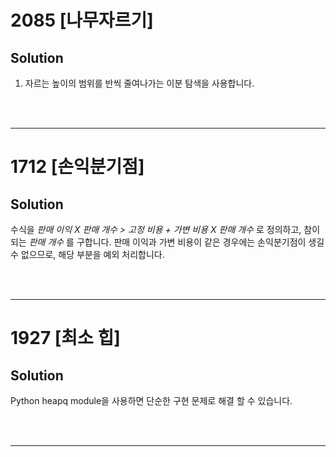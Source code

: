 # 2085 [나무자르기]
## Solution

1. 자르는 높이의 범위를 반씩 줄여나가는 이분 탐색을 사용합니다.

</br></br>

---

# 1712 [손익분기점]
## Solution

수식을 _판매 이익 X 판매 개수 > 고정 비용 + 가변 비용 X 판매 개수_ 로 정의하고, 참이 되는 _판매 개수_ 를 구합니다. 판매 이익과 가변 비용이 같은 경우에는 손익분기점이 생길 수 없으므로, 해당 부분을 예외 처리합니다.

</br></br>

---

# 1927 [최소 힙]
## Solution

Python heapq module을 사용하면 단순한 구현 문제로 해결 할 수 있습니다.

</br></br>

---

